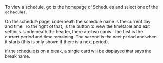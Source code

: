 To view a schedule, go to the homepage of Schedules and select one of the schedules.

On the schedule page, underneath the schedule name is the current day and time. To the right of that, is the button to view the timetable and edit settings. Underneath the header, there are two cards. The first is the current period and time remaining. The second is the next period and when it starts (this is only shown if there is a next period).

If the schedule is on a break, a single card will be displayed that says the break name.